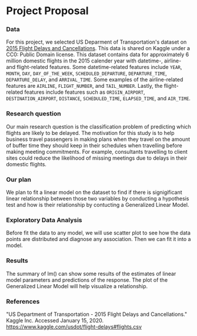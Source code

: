 # Project Proposal

### Data

For this project, we selected US Deparment of Transportation's dataset on [2015 Flight Delays and Cancellations](https://www.kaggle.com/usdot/flight-delays#flights.csv.). This data is shared on Kaggle under a CC0: Public Domain license.   This dataset contains data for approximately 6 million domestic flights in the 2015 calender year with datetime-, airline- and flight-related features. Some datetime-related features include `YEAR`, `MONTH`, `DAY`, `DAY_OF_THE_WEEK`, `SCHEDULED_DEPARTURE`, `DEPARTURE_TIME`, `DEPARTURE_DELAY`, and  `ARRIVAL_TIME`. Some examples of the airline-related features are `AIRLINE`, `FLIGHT_NUMBER`, and `TAIL_NUMBER`. Lastly,  the flight-related features include features such as `ORIGIN_AIRPORT`, `DESTINATION_AIRPORT`, `DISTANCE`, `SCHEDULED_TIME`, `ELAPSED_TIME`,  and `AIR_TIME`.


### Research question

Our main research question is the classification problem of predicting which flights are likely to be delayed. The motivation for this study is to help business travel passengers in making plans when they travel on the amount of buffer time they should keep in their schedules when travelling before making meeting commitments. For example, consultants travelling to client sites could reduce the likelihood of missing meetings due to delays in their domestic flights.

### Our plan
We plan to fit a linear model on the dataset to find if there is signigificant linear relationship between those two variables by conducting a hypothesis test and how is their relationship by contucting a Generalized Linear Model. 

### Exploratory Data Analysis
Before fit the data to any model, we will use scatter plot to see how the data points are distributed and diagnose any association. Then we can fit it into a model.


### Results
The summary of lm() can show some results of the estimates of linear model parameters and predictions of the response. The plot of the Generalized Linear Model will help visualize a relationship.




### References

"US Department of Transportation - 2015 Flight Delays and Cancellations." Kaggle Inc. Accessed January 15, 2020. <https://www.kaggle.com/usdot/flight-delays#flights.csv>
